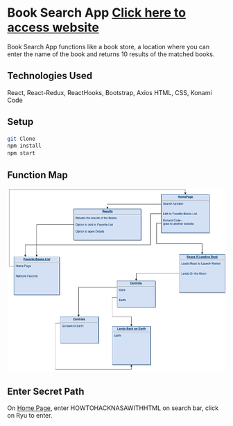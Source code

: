 # Book Search App [Click here to access website](https://react-bookstore-space-entrance.netlify.app/#/)

Book Search App functions like a book store, a location where you can enter the name of the book and returns 10 results of the matched books.


## Technologies Used

React, React-Redux, ReactHooks, Bootstrap, Axios HTML, CSS, Konami Code


## Setup
```bash
git Clone 
npm install
npm start
```

## Function Map

![Function Map](https://github.com/HuDaMan0621/soloproject/blob/master/Solo%20Project%20(1).png?raw=true)

## Enter Secret Path
On [Home Page](https://react-bookstore-space-entrance.netlify.app/#/), enter HOWTOHACKNASAWITHHTML on search bar, click on Ryu to enter.

